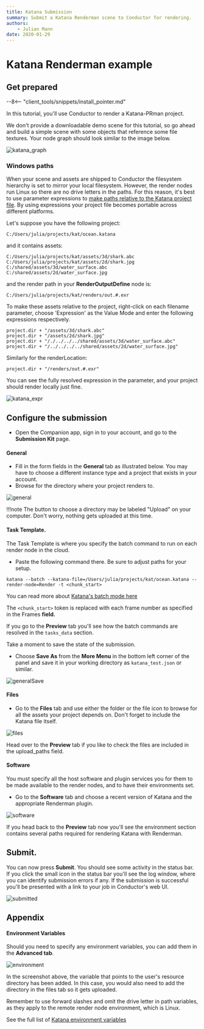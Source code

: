 ```yaml
---
title: Katana Submission
summary: Submit a Katana Renderman scene to Conductor for rendering.
authors:
    - Julian Mann
date: 2020-01-29
---
```



# Katana Renderman example

## Get prepared

--8<-- "client_tools/snippets/install_pointer.md"

In this tutorial, you'll use Conductor to render a Katana-PRman project. 

We don't provide a downloadable demo scene for this tutorial, so go ahead and build a simple scene with some objects that reference some file textures. Your node graph should look similar to the image below.

![katana_graph][katana_graph]

### Windows paths

When your scene and assets are shipped to Conductor the filesystem hierarchy is set to mirror your local filesystem. However, the render nodes run Linux so there are no drive letters in the paths. For this reason, it's best to use parameter expressions to [make paths relative to the Katana project file][multi_platform]. By using expressions your project file becomes portable across different platforms.

Let's suppose you have the following project:

`C:/Users/julia/projects/kat/ocean.katana`

and it contains assets:

```
C:/Users/julia/projects/kat/assets/3d/shark.abc
C:/Users/julia/projects/kat/assets/2d/shark.jpg
C:/shared/assets/3d/water_surface.abc
C:/shared/assets/2d/water_surface.jpg
```

and the render path in your **RenderOutputDefine** node is:

```C:/Users/julia/projects/kat/renders/out.#.exr```

To make these assets relative to the project, right-click on each filename parameter, choose 'Expression' as the Value Mode and enter the following expressions respectively.

```
project.dir + "/assets/3d/shark.abc"
project.dir + "/assets/2d/shark.jpg"
project.dir + "/./../../../shared/assets/3d/water_surface.abc"
project.dir + "/../../../../shared/assets/2d/water_surface.jpg"
```

Similarly for the renderLocation:

```
project.dir + "/renders/out.#.exr"
```

You can see the fully resolved expression in the parameter, and your project should render locally just fine.

![katana_expr][katana_expr]


## Configure the submission

* Open the Companion app, sign in to your account, and go to the **Submission Kit** page.

#### General

* Fill in the form fields in the **General** tab as illustrated below. You may have to choose a different instance type and a project that exists in your account.
* Browse for the directory where your project renders to.


![general][general]

!!!note
    The button to choose a directory may be labeled "Upload" on your computer. Don't worry, nothing gets uploaded at this time.

#### Task Template.

The Task Template is where you specify the batch command to run on each render node in the cloud.

* Paste the following command there. Be sure to adjust paths for your setup.


```
katana --batch --katana-file=/Users/julia/projects/kat/ocean.katana --render-node=Render -t <chunk_start>
```

You can read more about [Katana's batch mode here][batch_mode]

The `<chunk_start>` token is replaced with each frame number as specified in the Frames **field.** 

If you go to the **Preview** tab you'll see how the batch commands are resolved in the `tasks_data` section. 

Take a moment to save the state of the submission. 

* Choose **Save As** from the **More Menu** in the bottom left corner of the panel and save it in your working directory as `katana_test.json` or similar.

![generalSave][generalSave]

#### Files


* Go to the **Files** tab and use either the folder or the file icon to browse for all the assets your project depends on. Don't forget to include the Katana file itself.

![files][files]

Head over to the **Preview** tab if you like to check the files are included in the upload_paths field.



#### Software

You must specify all the host software and plugin services you for them to be made available to the render nodes, and to have their environments set.

* Go to the **Software** tab and choose a recent version of Katana and the appropriate Renderman plugin. 

![software][software]

If you head back to the **Preview** tab now you'll see the environment section contains several paths required for rendering Katana with Renderman.

## Submit.

You can now press **Submit**. You should see some activity in the status bar. If you click the small icon in the status bar you'll see the log window, where you can identify submission errors if any. If the submission is successful you'll be presented with a link to your job in Conductor's web UI.

![submitted][submitted]


## Appendix

#### Environment Variables

Should you need to specify any environment variables, you can add them in the **Advanced tab**. 

![environment][environment]

In the screenshot above, the variable that points to the user's resource directory has been added. In this case, you would also need to add the directory in the files tab so it gets uploaded.

Remember to use forward slashes and omit the drive letter in path variables, as they apply to the remote render node environment, which is Linux.

See the full list of [Katana environment variables][env_vars]

[multi_platform]: https://learn.foundry.com/katana/Content/ug/installation_licensing/multi_platform.html  "Katana multi platform projects"
[batch_mode]: https://learn.foundry.com/katana/Content/tg/launch_modes/batch_mode.html "Katana Batch Mode"

[env_vars]: https://learn.foundry.com/katana/2.5/dev-guide/EnvironmentVariables.html "Katana Environment Variables"

[katana_graph]: ../../image/companion/katana_graph.png
[katana_expr]: ../../image/companion/katana_expr.png

[general]: ../../image/companion/general_katana.png

[generalSave]: ../../image/companion/general_save_katana.png
[files]: ../../image/companion/files_katana.png
[software]: ../../image/companion/software_katana.png
[submitted]: ../../image/companion/submitted_katana.png
[environment]: ../../image/companion/environment_katana.png
